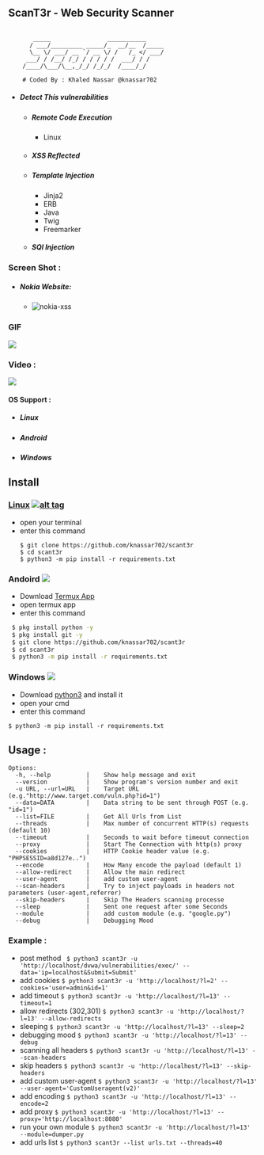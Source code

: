 ## ScanT3r - Web Security Scanner 
````

	   _____                ___________     
	  / ___/_________ _____/_  __/__  /_____
	  \__ \/ ___/ __ `/ __ \/ /   /_ </ ___/
	 ___/ / /__/ /_/ / / / / /  ___/ / /    
	/____/\___/\__,_/_/ /_/_/  /____/_/
	
	# Coded By : Khaled Nassar @knassar702

````
* ##### Detect This vulnerabilities
  * <h5>Remote Code Execution</h5>
    <ul><li>Linux</li></ul>
  * <h5>XSS Reflected</h5>
  * <h5>Template Injection</h5>
     <ul>
     <li> Jinja2 </li>
     <li> ERB </li>
     <li> Java </li>
     <li> Twig </li>
     <li> Freemarker </li>
     </ul>
  * <h5>SQl Injection </h5> 

### Screen Shot :
   * ##### Nokia Website:
      * <img src="https://i.ibb.co/4N9mdtQ/nokai-sx.png" alt="nokia-xss" border="0"></a>
### GIF
<img src='https://github.com/knassar702/scant3r/blob/master/sc/scant3r.gif'>

### Video :
<a href='https://asciinema.org/a/318006'><img src='https://i.imgur.com/BddhMbp.png'></a>

#### OS Support :
- <h5> Linux</h5>
- <h5> Android</h5>
- <h5> Windows</h5>

## Install
### [Linux](https://wikipedia.org/wiki/Linux) [![alt tag](http://icons.iconarchive.com/icons/dakirby309/simply-styled/32/OS-Linux-icon.png)](https://fr.wikipedia.org/wiki/Linux)
* open your terminal 
* enter this command 
   ````
   $ git clone https://github.com/knassar702/scant3r 
   $ cd scant3r 
   $ python3 -m pip install -r requirements.txt
   ````
### Andoird <img src="https://img.icons8.com/clouds/100/000000/android-os.png">
* Download <a href='https://play.google.com/store/apps/details?id=com.termux&hl=en'>Termux App</a>
* open termux app
* enter this command
````bash
 $ pkg install python -y 
 $ pkg install git -y 
 $ git clone https://github.com/knassar702/scant3r
 $ cd scant3r 
 $ python3 -m pip install -r requirements.txt
````
### Windows <img src="https://img.icons8.com/color/48/000000/windows-10.png">
* Download <a href='https://www.python.org/downloads/windows/'>python3</a> and install it
* open your cmd
* enter this command 
````
$ python3 -m pip install -r requirements.txt
````

## Usage :
````
Options:
  -h, --help          |    Show help message and exit
  --version           |    Show program's version number and exit
  -u URL, --url=URL   |    Target URL (e.g."http://www.target.com/vuln.php?id=1")
  --data=DATA         |    Data string to be sent through POST (e.g. "id=1")
  --list=FILE         |    Get All Urls from List
  --threads           |    Max number of concurrent HTTP(s) requests (default 10)
  --timeout           |    Seconds to wait before timeout connection
  --proxy             |    Start The Connection with http(s) proxy
  --cookies           |    HTTP Cookie header value (e.g. "PHPSESSID=a8d127e..")
  --encode            |    How Many encode the payload (default 1)
  --allow-redirect    |    Allow the main redirect
  --user-agent        |    add custom user-agent
  --scan-headers      |    Try to inject payloads in headers not parameters (user-agent,referrer)
  --skip-headers      |    Skip The Headers scanning processe
  --sleep             |    Sent one request after some Seconds
  --module            |    add custom module (e.g. "google.py")
  --debug             |    Debugging Mood
````
### Example :
* post method
``` $ python3 scant3r -u 'http://localhost/dvwa/vulnerabilities/exec/' --data='ip=localhost&Submit=Submit'```
* add cookies
```$ python3 scant3r -u 'http://localhost/?l=2' --cookies='user=admin&id=1'```
* add timeout
```$ python3 scant3r -u 'http://localhost/?l=13' --timeout=1```
* allow redirects (302,301)
```$ python3 scant3r -u 'http://localhost/?l=13' --allow-redirects```
* sleeping
```$ python3 scant3r -u 'http://localhost/?l=13' --sleep=2```
* debugging mood
```$ python3 scant3r -u 'http://localhost/?l=13' --debug```
* scanning all headers
```$ python3 scant3r -u 'http://localhost/?l=13' --scan-headers```
* skip headers
```$ python3 scant3r -u 'http://localhost/?l=13' --skip-headers```
* add custom user-agent
```$ python3 scant3r -u 'http://localhost/?l=13' --user-agent='CustomUseragent(v2)'```
* add encoding
```$ python3 scant3r -u 'http://localhost/?l=13' --encode=2```
* add proxy
```$ python3 scant3r -u 'http://localhost/?l=13' --proxy='http://localhost:8080'```
* run your own module
```$ python3 scant3r -u 'http://localhost/?l=13' --module=dumper.py```
* add urls list
```$ python3 scant3r --list urls.txt --threads=40```
